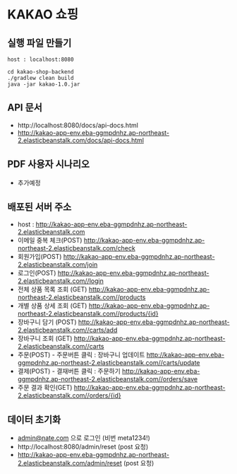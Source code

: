 # KAKAO 쇼핑

## 실행 파일 만들기
```text
host : localhost:8080

cd kakao-shop-backend
./gradlew clean build
java -jar kakao-1.0.jar
```

## API 문서
- http://localhost:8080/docs/api-docs.html
- http://kakao-app-env.eba-ggmpdnhz.ap-northeast-2.elasticbeanstalk.com/docs/api-docs.html

## PDF 사용자 시나리오
- 추가예정

## 배포된 서버 주소
- host : http://kakao-app-env.eba-ggmpdnhz.ap-northeast-2.elasticbeanstalk.com
- 이메일 중복 체크(POST) http://kakao-app-env.eba-ggmpdnhz.ap-northeast-2.elasticbeanstalk.com/check
- 회원가입(POST) http://kakao-app-env.eba-ggmpdnhz.ap-northeast-2.elasticbeanstalk.com/join
- 로그인(POST) http://kakao-app-env.eba-ggmpdnhz.ap-northeast-2.elasticbeanstalk.com//login
- 전체 상품 목록 조회 (GET) http://kakao-app-env.eba-ggmpdnhz.ap-northeast-2.elasticbeanstalk.com//products
- 개별 상품 상세 조회 (GET) http://kakao-app-env.eba-ggmpdnhz.ap-northeast-2.elasticbeanstalk.com//products/{id}
- 장바구니 담기 (POST) http://kakao-app-env.eba-ggmpdnhz.ap-northeast-2.elasticbeanstalk.com//carts/add
- 장바구니 조회 (GET) http://kakao-app-env.eba-ggmpdnhz.ap-northeast-2.elasticbeanstalk.com//carts
- 주문(POST) - 주문버튼 클릭 : 장바구니 업데이트 http://kakao-app-env.eba-ggmpdnhz.ap-northeast-2.elasticbeanstalk.com//carts/update
- 결제(POST) - 결재버튼 클릭 : 주문하기 http://kakao-app-env.eba-ggmpdnhz.ap-northeast-2.elasticbeanstalk.com//orders/save
- 주문 결과 확인(GET) http://kakao-app-env.eba-ggmpdnhz.ap-northeast-2.elasticbeanstalk.com//orders/{id}

## 데이터 초기화
- admin@nate.com 으로 로그인 (비번 meta1234!)
- http://localhost:8080/admin/reset (post 요청)
- http://kakao-app-env.eba-ggmpdnhz.ap-northeast-2.elasticbeanstalk.com/admin/reset (post 요청)